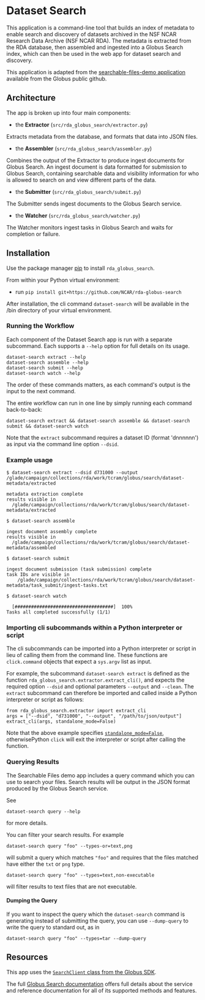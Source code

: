 # Dataset Search

This application is a command-line tool that builds an index of metadata to
enable search and discovery of datasets archived in the NSF NCAR Research 
Data Archive (NSF NCAR RDA).  The metadata is extracted from the RDA database,
then assembled and ingested into a Globus Search index, which can then be
used in the web app for dataset search and discovery.

This application is adapted from the [searchable-files-demo application](https://github.com/globus/searchable-files-demo) available from the Globus public github.

## Architecture

The app is broken up into four main components:

- the **Extractor** (`src/rda_globus_search/extractor.py`)

Extracts metadata from the database, and formats that data into JSON
files.

- the **Assembler** (`src/rda_globus_search/assembler.py`)

Combines the output of the Extractor to produce ingest documents for Globus 
Search. An ingest document is data formatted for submission to Globus Search, 
containing searchable data and visibility information for who is allowed to 
search on and view different parts of the data.

- the **Submitter** (`src/rda_globus_search/submit.py`)

The Submitter sends ingest documents to the Globus Search service.

- the **Watcher** (`src/rda_globus_search/watcher.py`)

The Watcher monitors ingest tasks in Globus Search and waits for completion or failure.

## Installation

Use the package manager [pip](https://pip.pypa.io/en/stable/) to 
install `rda_globus_search`.

From within your Python virtual environment:
- run `pip install git+https://github.com/NCAR/rda-globus-search`

After installation, the cli command `dataset-search` will be available in
the /bin directory of your virtual environment.

### Running the Workflow

Each component of the Dataset Search app is run with a separate
subcommand. Each supports a `--help` option for full details on its
usage.
```
dataset-search extract --help
dataset-search assemble --help
dataset-search submit --help
dataset-search watch --help
```
The order of these commands matters, as each command's output is the input to
the next command.

The entire workflow can run in one line by simply running each command
back-to-back:
```
dataset-search extract && dataset-search assemble && dataset-search submit && dataset-search watch
```
Note that the `extract` subcommand requires a dataset ID (format 'dnnnnnn') as 
input via the command line option `--dsid`.

### Example usage
```
$ dataset-search extract --dsid d731000 --output /glade/campaign/collections/rda/work/tcram/globus/search/dataset-metadata/extracted

metadata extraction complete
results visible in
  /glade/campaign/collections/rda/work/tcram/globus/search/dataset-metadata/extracted

$ dataset-search assemble

ingest document assembly complete
results visible in
  /glade/campaign/collections/rda/work/tcram/globus/search/dataset-metadata/assembled

$ dataset-search submit

ingest document submission (task submission) complete
task IDs are visible in
    /glade/campaign/collections/rda/work/tcram/globus/search/dataset-metadata/task_submit/ingest-tasks.txt

$ dataset-search watch

  [####################################]  100%
Tasks all completed successfully (1/1)
```

### Importing cli subcommands within a Python interpreter or script
The cli subcommands can be imported into a Python interpreter or script in lieu
of calling them from the command line.  These functions are `click.command` 
objects that expect a `sys.argv` list as input.  

For example, the subcommand `dataset-search extract` is defined as the
function `rda_globus_search.extractor.extract_cli()`, and expects the required
option `--dsid` and optional parameters `--output` and `--clean`.  The 
`extract` subcommand can therefore be imported and called inside a Python
interpreter or script as follows:
```
from rda_globus_search.extractor import extract_cli
args = ["--dsid", "d731000", "--output", "/path/to/json/output"]
extract_cli(args, standalone_mode=False)
```
Note that the above example specifies 
[`standalone_mode=False`](https://click.palletsprojects.com/en/stable/api/#click.BaseCommand.main), 
otherwisePython `click` will exit the interpreter or script after calling the
function.

### Querying Results

The Searchable Files demo app includes a query command which you can use to
search your files. Search results will be output in the JSON format produced by
the Globus Search service.

See
```
dataset-search query --help
```

for more details.

You can filter your search results. For example
```
dataset-search query "foo" --types-or=text,png
```

will submit a query which matches `"foo"` and requires that the files matched
have either the `txt` or `png` type.
```
dataset-search query "foo" --types=text,non-executable
```
will filter results to text files that are not executable.

#### Dumping the Query

If you want to inspect the query which the `dataset-search` command
is generating instead of submitting the query, you can use
`--dump-query` to write the query to standard out, as in
```
dataset-search query "foo" --types=tar --dump-query
```
## Resources

This app uses the 
[`SearchClient` class from the Globus SDK](https://globus-sdk-python.readthedocs.io/en/stable/services/search.html).

The full [Globus Search documentation](https://docs.globus.org/api/search/) offers full
details about the service and reference documentation for all of
its supported methods and features.
